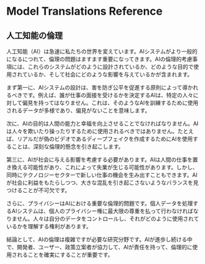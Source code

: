 # Model Translations Reference

## 人工知能の倫理

人工知能（AI）は急速に私たちの世界を変えています。AIシステムがより一般的になるにつれて、倫理の問題はますます重要になってきます。AIの倫理的考慮事項には、これらのシステムがどのように設計されているか、どのような目的で使用されているか、そして社会にどのような影響を与えているかが含まれます。

まず第一に、AIシステムの設計は、害を防ぎ公平を促進する原則によって導かれるべきです。例えば、誰が仕事の面接を受けるかを決定するAIは、特定の人々に対して偏見を持ってはなりません。これは、そのようなAIを訓練するために使用されるデータが多様であり、偏見がないことを意味します。

次に、AIの目的は人間の能力と幸福を向上させることでなければなりません。AIは人々を欺いたり操ったりするために使用されるべきではありません。たとえば、リアルだが偽のビデオであるディープフェイクを作成するためにAIを使用することは、深刻な倫理的懸念を引き起こします。

第三に、AIが社会に与える影響を考慮する必要があります。AIは人間の仕事を置き換える可能性があり、これによって失業が生じる可能性があります。しかし、同時にテクノロジーセクターで新しい仕事の機会を生み出すこともできます。AIが社会に利益をもたらしつつ、大きな混乱を引き起こさないようなバランスを見つけることが不可欠です。

さらに、プライバシーはAIにおける重要な倫理的問題です。個人データを処理するAIシステムは、個人のプライバシー権に最大限の尊重を払って行わなければなりません。人々は自分のデータをコントロールし、それがどのように使用されているかを理解する権利があります。

結論として、AIの倫理は複雑ですが必要な研究分野です。AIが進歩し続ける中で、開発者、ユーザー、政策立案者が協力して、AIが責任を持って、倫理的に使用されることを確実にすることが重要です。

